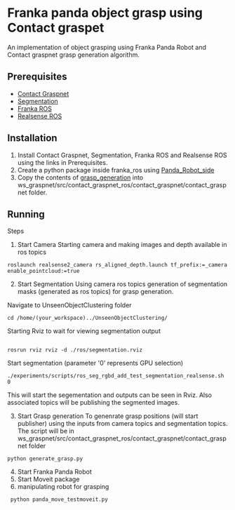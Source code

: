 
# Franka panda object grasp using Contact graspet

An implementation of object grasping using Franka Panda Robot and Contact graspnet grasp generation algorithm. 


## Prerequisites

- [Contact Graspnet](https://github.com/NVlabs/contact_graspnet) 
- [Segmentation](https://github.com/NVlabs/UnseenObjectClustering)
- [Franka ROS](https://github.com/frankaemika/franka_ros)
- [Realsense ROS](https://github.com/IntelRealSense/realsense-ros)



## Installation
1. Install Contact Graspnet, Segmentation, Franka ROS and Realsense ROS using the links in Prerequisites.
2. Create a python package inside franka_ros using [Panda_Robot_side](https://github.com/MithunPoozhiyil/PandaGrasping/tree/main/Panda_Robot_side)  
3. Copy the contents of [grasp_generation](https://github.com/MithunPoozhiyil/PandaGrasping) into ws_graspnet/src/contact_graspnet_ros/contact_graspnet/contact_graspnet folder.



## Running
Steps
1. Start Camera
Starting camera and making images and depth available in ros topics 
```
roslaunch realsense2_camera rs_aligned_depth.launch tf_prefix:=_camera enable_pointcloud:=true
```

2. Start Segmentation
Using camera ros topics generation of segmentation masks (generated as ros topics) for grasp generation. 

Navigate to UnseenObjectClustering folder
```
cd /home/(your_workspace)../UnseenObjectClustering/
```
Starting Rviz to wait for viewing segmentation output
```

rosrun rviz rviz -d ./ros/segmentation.rviz
```
Start segmentation (parameter '0' represents GPU selection)
```
./experiments/scripts/ros_seg_rgbd_add_test_segmentation_realsense.sh 0
```
This will start the segementation and outputs can be seen in Rviz. Also associated topics will be publishing the segmented images.

3. Start Grasp generation
To genenrate grasp positions (will start publisher) using the inputs from camera topics and segmentation topics. The script will be in ws_graspnet/src/contact_graspnet_ros/contact_graspnet/contact_graspnet folder
```
python generate_grasp.py
```

4. Start Franka Panda Robot
5. Start Moveit package
6. manipulating robot for grasping
```
 python panda_move_testmoveit.py
```
